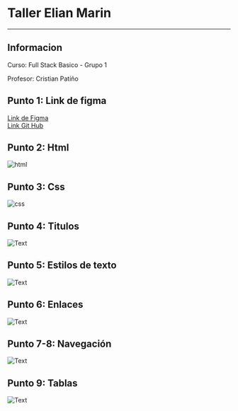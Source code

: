 <h1> Taller Elian Marin</h1>
<hr>

<h2>Informacion</h2>
<p>Curso: Full Stack Basico - Grupo 1</p>
<p>Profesor: Cristian Patiño</p>

<h2> Punto 1: Link de figma</h2>
<a href="https://www.figma.com/file/imV5A9GR0vjIRIQcVF01Rm/Untitled?type=
design&node-id=0-1&t=zA0AKLTV1LSnfdu7-0">Link de Figma </a>

<br>
<a href="https://elianma24.github.io/taller-9-full-stack/"> Link Git Hub</a>

<h2> Punto 2: Html</h2>
<img src="./Public/Images/Html.png"
alt="html">

<h2> Punto 3: Css</h2>
<img src="./Public/Images/Css.png"
alt="css">

<h2> Punto 4: Titulos</h2>
<img src="./Public/Images/Punto-4.png"
alt="Text">

<h2> Punto 5: Estilos de texto</h2>
<img src="./Public/Images/Punto-5.png"
alt="Text">

<h2> Punto 6: Enlaces</h2>
<img src="./Public/Images/Punto-6.png"
alt="Text">

<h2> Punto 7-8: Navegación</h2>
<img src="./Public/Images/Punto-7-8.png"
alt="Text">

<h2> Punto 9: Tablas</h2>
<img src="./Public/Images/Punto-9.png"
alt="Text">